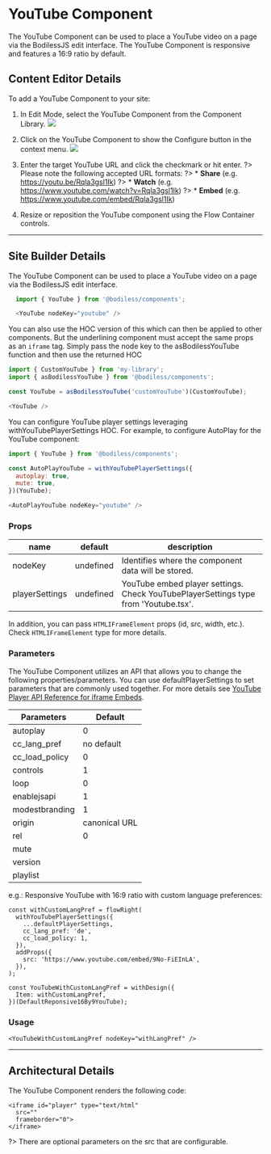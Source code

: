 # YouTube Component

The YouTube Component can be used to place a YouTube video on a page via the
BodilessJS edit interface. The YouTube Component is responsive and features 
a 16:9 ratio by default. 

## Content Editor Details

To add a YouTube Component to your site:

1. In Edit Mode, select the YouTube Component from the Component Library.
![](https://i.imgur.com/IdFyIsU.jpg)

2. Click on the YouTube Component to show the Configure button in the context menu. 
![](https://i.imgur.com/9kBY6NC.jpg)

3. Enter the target YouTube URL and click the checkmark or hit enter. 
?> Please note the following accepted URL formats:
?> * **Share** (e.g. https://youtu.be/Rqla3gsl1Ik)
?> * **Watch** (e.g. https://www.youtube.com/watch?v=Rqla3gsl1Ik)
?> * **Embed** (e.g. https://www.youtube.com/embed/Rqla3gsl1Ik)

4. Resize or reposition the YouTube component using the Flow Container controls.


---

## Site Builder Details

The YouTube Component can be used to place a YouTube video on a page via the 
BodilessJS edit interface.

``` js
  import { YouTube } from '@bodiless/components';

  <YouTube nodeKey="youtube" />
  ```

You can also use the HOC version of this which can then be applied to 
other components. But the underlining component must accept the same props
as an `iframe` tag. Simply pass the node key to the asBodilessYouTube function
and then use the returned HOC

  ``` js
  import { CustomYouTube } from 'my-library';
  import { asBodilessYouTube } from '@bodiless/components';

  const YouTube = asBodilessYouTube('customYouTube')(CustomYouTube);

  <YouTube />
  ```

You can configure YouTube player settings leveraging withYouTubePlayerSettings 
HOC. For example, to configure AutoPlay for the YouTube component:

  ``` js
  import { YouTube } from '@bodiless/components';

  const AutoPlayYouTube = withYouTubePlayerSettings({
    autoplay: true,
    mute: true,
  })(YouTube);

  <AutoPlayYouTube nodeKey="youtube" />
  ```

### Props

| name           | default   | description                                                                         |
|----------------|-----------|-------------------------------------------------------------------------------------|
| nodeKey        | undefined | Identifies where the component data will be stored.                                 |
| playerSettings | undefined | YouTube embed player settings. Check YouTubePlayerSettings type from 'Youtube.tsx'. |

In addition, you can pass `HTMLIFrameElement` props (id, src, width, etc.). Check `HTMLIFrameElement` type for more details.

### Parameters 

The YouTube Component utilizes an API that allows you to change the following
properties/parameters. You can use defaultPlayerSettings to set parameters that
are commonly used together. For more details see [YouTube Player API Reference for iframe Embeds](https://developers.google.com/youtube/iframe_api_reference). 


| Parameters | Default | 
| -------- | -------- |
| autoplay     | 0     |
| cc_lang_pref    | no default    |
| cc_load_policy	| 0 |
| controls |	1 |
| loop |	0 |
| enablejsapi  | 	1 |
| modestbranding |	1 |
| origin |	canonical URL |
| rel |	0 |
| mute | |
| version | |
| playlist | |


e.g.: Responsive YouTube with 16:9 ratio with custom language preferences:


```
const withCustomLangPref = flowRight(
  withYouTubePlayerSettings({
    ...defaultPlayerSettings,
    cc_lang_pref: 'de',
    cc_load_policy: 1,
  }),
  addProps({
    src: 'https://www.youtube.com/embed/9No-FiEInLA',
  }),
);

const YouTubeWithCustomLangPref = withDesign({
  Item: withCustomLangPref,
})(DefaultReponsive16By9YouTube);
```

### Usage

```
<YouTubeWithCustomLangPref nodeKey="withLangPref" />
```

---

## Architectural Details

The YouTube Component renders the following code:

```
<iframe id="player" type="text/html" 
  src=""
  frameborder="0">
</iframe>
```

?> There are optional parameters on the src that are configurable.
